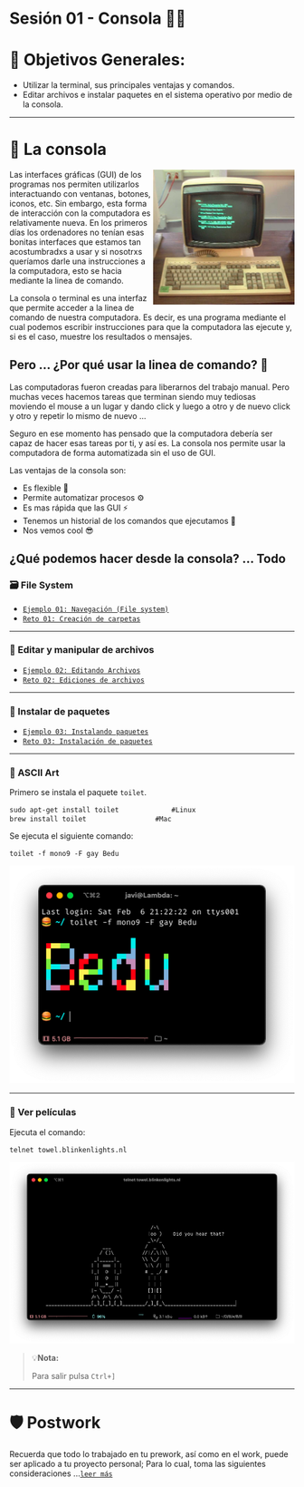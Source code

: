 # Sesión 01 - Consola 🧑‍💻

# 🎯 Objetivos Generales:

- Utilizar la terminal, sus principales ventajas y comandos.
- Editar archivos e instalar paquetes en el sistema operativo por medio de la consola.

--- 

# 🤖 La consola 

<img src="img/console.jpg" align="right" width="250">

Las interfaces gráficas (GUI) de los programas nos permiten utilizarlos interactuando con ventanas, botones, iconos, etc. Sin embargo, esta forma de interacción con la computadora es relativamente nueva. En los primeros días los ordenadores no tenían esas bonitas interfaces que estamos tan acostumbradxs a usar y si nosotrxs queríamos darle una instrucciones a la computadora, esto se hacia mediante la linea de comando. 

La consola o terminal es una interfaz que permite acceder a la linea de comando de nuestra computadora. Es decir, es una programa mediante el cual podemos escribir instrucciones para que la computadora las ejecute y, si es el caso, muestre los resultados o mensajes.

## Pero ... ¿Por qué usar la linea de comando? 🤨

Las computadoras fueron creadas para liberarnos del trabajo manual. Pero muchas veces hacemos tareas que terminan siendo muy tediosas moviendo el mouse a un lugar y dando click y luego a otro y de nuevo click y otro y repetir lo mismo de nuevo ... 

Seguro en ese momento has pensado que la computadora debería ser capaz de hacer esas tareas por ti, y así es. La consola nos permite usar la computadora de forma automatizada sin el uso de GUI. 

Las ventajas de la consola son: 

- Es flexible 🧩
- Permite automatizar procesos ⚙️
- Es mas rápida que las GUI ⚡️
- Tenemos un historial de los comandos que ejecutamos 💾
- Nos vemos cool 😎

## ¿Qué podemos hacer desde la consola? ... Todo 

### 🗃 File System

- [`Ejemplo 01: Navegación (File system)`](Ejemplo-01/#navegación-file-system)
- [`Reto 01: Creación de carpetas`](Reto-01/#reto-1)

---

### 📝 Editar y manipular de archivos

- [`Ejemplo 02: Editando Archivos`](Ejemplo-02/#editando-archivos)
- [`Reto 02: Ediciones de archivos`](Reto-02/#reto-2)

---

### 📀 Instalar de paquetes

- [`Ejemplo 03: Instalando paquetes`](Ejemplo-03/#instalando-paquetes)
- [`Reto 03: Instalación de paquetes`](Reto-03/#reto-3)

---

### 🎨 ASCII Art

Primero se instala el paquete `toilet`.

``` 
sudo apt-get install toilet 			#Linux
brew install toilet 				#Mac
```

Se ejecuta el siguiente comando:

``` 
toilet -f mono9 -F gay Bedu
```

![console-bedu](img/toilet-bedu.png)


---

### 📼 Ver películas 

Ejecuta el comando:

```
telnet towel.blinkenlights.nl
```

![console-bedu](img/starwars.png)

>💡**Nota:**
>
> Para salir pulsa `Ctrl+]` 

---


# 🛡 Postwork

Recuerda que todo lo trabajado en tu prework, así como en el work, puede ser aplicado a tu proyecto personal; Para lo cual, toma las siguientes consideraciones ...[`leer más`](Postwork/#postwork)

